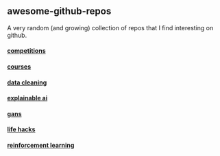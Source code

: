 ## awesome-github-repos

A very random (and growing) collection of repos that I find interesting on github.

#### [competitions](./competitions.md)

#### [courses](./courses.md)

#### [data cleaning](./data_cleaning.md)

#### [explainable ai](./explainable_ai.md)

#### [gans](./gans.md)

#### [life hacks](./life_hacks.md)

#### [reinforcement learning](./reinforcement_learning.md)
